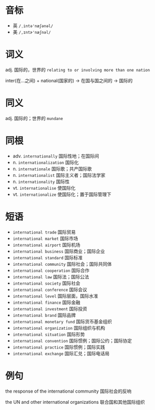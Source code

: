 # 音标

- 英 `/ˌintə'næʃənəl/`
- 美 `/,ɪntɚ'næʃnəl/`

# 词义

adj. 国际的，世界的
`relating to or involving more than one nation`



inter(在…之间) + national(国家的) → 在国与国之间的 → 国际的

# 同义

adj. 国际的；世界的
`mundane`

# 同根

- adv. `internationally` 国际性地；在国际间
- n. `internationalization` 国际化
- n. `internationale` 国际歌；共产国际歌
- n. `internationalist` 国际主义者；国际法学家
- n. `internationality` 国际性
- vt. `internationalise` 使国际化
- vt. `internationalize` 使国际化；置于国际管理下

# 短语

- `international trade` 国际贸易
- `international market` 国际市场
- `international airport` 国际机场
- `international business` 国际商业；国际企业
- `international standard` 国际标准
- `international community` 国际社会；国际共同体
- `international cooperation` 国际合作
- `international law` 国际法；国际公法
- `international society` 国际社会
- `international conference` 国际会议
- `international level` 国际层面，国际水准
- `international finance` 国际金融
- `international investment` 国际投资
- `international brand` 国际品牌
- `international monetary fund` 国际货币基金组织
- `international organization` 国际组织与机构
- `international situation` 国际形势
- `international convention` 国际惯例；国际公约；国际协定
- `international practice` 国际惯例；国际实践
- `international exchange` 国际汇兑；国际电话局

# 例句

the response of the international community
国际社会的反响

the UN and other international organizations
联合国和其他国际组织


